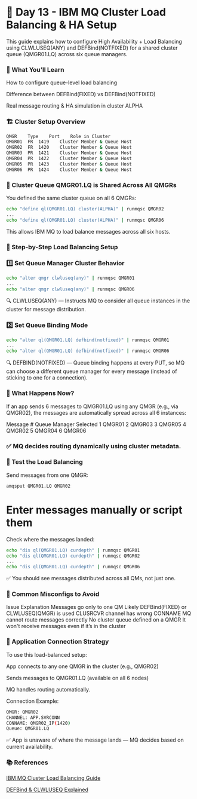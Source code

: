 # 📘 Day 13 - IBM MQ Cluster Load Balancing & HA Setup
This guide explains how to configure High Availability + Load Balancing using CLWLUSEQ(ANY) and DEFBind(NOTFIXED) for a shared cluster queue (QMGR01.LQ) across six queue managers.

### 🧠 What You’ll Learn
How to configure queue-level load balancing

Difference between DEFBind(FIXED) vs DEFBind(NOTFIXED)

Real message routing & HA simulation in cluster ALPHA

### 🏗️ Cluster Setup Overview
```bash
QMGR	Type	Port	Role in Cluster
QMGR01	FR	1419	Cluster Member & Queue Host
QMGR02	FR	1420	Cluster Member & Queue Host
QMGR03	PR	1421	Cluster Member & Queue Host
QMGR04	PR	1422	Cluster Member & Queue Host
QMGR05	PR	1423	Cluster Member & Queue Host
QMGR06	PR	1424	Cluster Member & Queue Host
```
### 🧪 Cluster Queue QMGR01.LQ is Shared Across All QMGRs
You defined the same cluster queue on all 6 QMGRs:

```bash
echo "define ql(QMGR01.LQ) cluster(ALPHA)" | runmqsc QMGR02
...
echo "define ql(QMGR01.LQ) cluster(ALPHA)" | runmqsc QMGR06
```
This allows IBM MQ to load balance messages across all six hosts.

### 🔧 Step-by-Step Load Balancing Setup
### 1️⃣ Set Queue Manager Cluster Behavior
```bash
echo "alter qmgr clwluseq(any)" | runmqsc QMGR01
...
echo "alter qmgr clwluseq(any)" | runmqsc QMGR06
```
🔍 CLWLUSEQ(ANY) — Instructs MQ to consider all queue instances in the cluster for message distribution.

### 2️⃣ Set Queue Binding Mode
```bash
echo "alter ql(QMGR01.LQ) defbind(notfixed)" | runmqsc QMGR01
...
echo "alter ql(QMGR01.LQ) defbind(notfixed)" | runmqsc QMGR06
```
🔍 DEFBIND(NOTFIXED) — Queue binding happens at every PUT, so MQ can choose a different queue manager for every message (instead of sticking to one for a connection).

### 🔁 What Happens Now?
If an app sends 6 messages to QMGR01.LQ using any QMGR (e.g., via QMGR02), the messages are automatically spread across all 6 instances:

Message #	Queue Manager Selected
1	QMGR01
2	QMGR03
3	QMGR05
4	QMGR02
5	QMGR04
6	QMGR06

### ✅ MQ decides routing dynamically using cluster metadata.

### 🔄 Test the Load Balancing
Send messages from one QMGR:
```bash
amqsput QMGR01.LQ QMGR02
```
# Enter messages manually or script them
Check where the messages landed:
```bash
echo "dis ql(QMGR01.LQ) curdepth" | runmqsc QMGR01
echo "dis ql(QMGR01.LQ) curdepth" | runmqsc QMGR02
...
echo "dis ql(QMGR01.LQ) curdepth" | runmqsc QMGR06
```
✅ You should see messages distributed across all QMs, not just one.

### 🚨 Common Misconfigs to Avoid
Issue	Explanation
Messages go only to one QM	Likely DEFBind(FIXED) or CLWLUSEQ(QMGR) is used
CLUSRCVR channel has wrong CONNAME	MQ cannot route messages correctly
No cluster queue defined on a QMGR	It won't receive messages even if it’s in the cluster

### 🔐 Application Connection Strategy
To use this load-balanced setup:

App connects to any one QMGR in the cluster (e.g., QMGR02)

Sends messages to QMGR01.LQ (available on all 6 nodes)

MQ handles routing automatically.

Connection Example:
```bash
QMGR: QMGR02
CHANNEL: APP.SVRCONN
CONNAME: QMGR02_IP(1420)
Queue: QMGR01.LQ
```
✅ App is unaware of where the message lands — MQ decides based on current availability.

### 📚 References

[IBM MQ Cluster Load Balancing Guide](https://www.ibm.com/docs/en/ibm-mq/9.3?topic=clusters-workload-management)

[DEFBind & CLWLUSEQ Explained](https://www.ibm.com/docs/en/ibm-mq/9.3?topic=clusters-workload-management)
